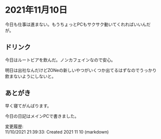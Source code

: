 # 2021年11月10日

今日も仕事は進まない。もうちょっとPCもサクサク動いてくれればいいんだが。

## ドリンク

今日はルートビアを飲んだ。ノンカフェインなので安心。

明日は出社なんだけどZONeの新しいやつがいくつか出てるはずなのでうっかり飲まないようにしないと。

## あとがき

早く寝てがんばります。

今日の日記はメインPCで書きました。

変更履歴:  
11/10/2021 21:39:33: Created 2021 11 10 (markdown)  
